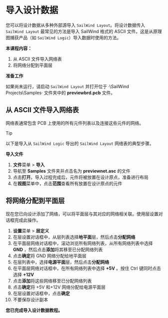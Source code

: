 # 导入设计数据

您可以将设计数据从多种外部源导入 `SailWind Layout`。将设计数据传入 `SailWind Layout` 最常见的方法是导入 SailWind 格式的 ASCII 文件。这是从原理图捕获产品（如 `SailWind Logic`）导入数据时使用的方法。

**本课程内容：**

1. 从 ASCII 文件导入网络表
2. 将网络分配到平面层

**准备工作**

如果尚未运行，请启动 `SailWind Layout` 并打开位于 ·\SailWind Projects\Samples· 文件夹中的 **previewbrd.pcb** 文件。

## 从 ASCII 文件导入网络表

网络表通常包含 PCB 上使用的所有元件列表以及连接这些元件的网络。

> [!TIP]
>
> 以下是导入从 `SailWind Logic` 导出的 `SailWind Layout` 网络表的典型步骤。

**导入文件**

1. **文件**菜单 > **导入**
2. 导航至 **Samples** 文件夹并点击名为 **previewnet.asc** 的文件
3. 点击**打开**。导入过程完成后，元件将被放置在设计原点，准备进行布局
4. 在**视图**菜单中，点击**范围**查看所有放置在设计原点的元件

## 将网络分配到平面层

现在您已向设计添加了网络，可以将平面层与其对应的网络相关联。使用层设置对话框完成此操作。

1. **设置**菜单 > **层定义**
2. 在层设置对话框中，从层列表选择**地平面**层，然后点击**分配网络**
3. 在平面层网络对话框中，滚动浏览所有网络列表，从所有网络列表中选择  **GND** ，然后点击**添加**将其移至已分配网络列表
4. 点击**确定**将 GND 网络分配给地平面层
5. 在层列表中，选择**电源平面**层，然后点击**分配网络**
6. 在平面层网络对话框中，在所有网络列表中选择  **+5V** 。按住 Ctrl 键同时点击选择  **+12V** 
7. 点击**添加**将这些网络移至已分配网络列表
8. 点击**确定**将 +5V 和+12V 网络分配给电源平面层
9. 在层设置对话框中，点击**确定**
10. 不要保存设计副本

**您已完成导入设计数据教程。**